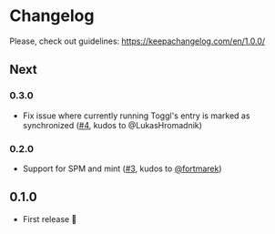 # Changelog

Please, check out guidelines: https://keepachangelog.com/en/1.0.0/

## Next

### 0.3.0

- Fix issue where currently running Toggl's entry is marked as synchronized ([#4](https://github.com/LukasHromadnik/Toggl2Redmine/issues/4), kudos to @LukasHromadnik)

### 0.2.0

- Support for SPM and mint ([#3](https://github.com/LukasHromadnik/Toggl2Redmine/pull/3), kudos to [@fortmarek](https://github.com/fortmarek))

## 0.1.0

- First release 🎉
